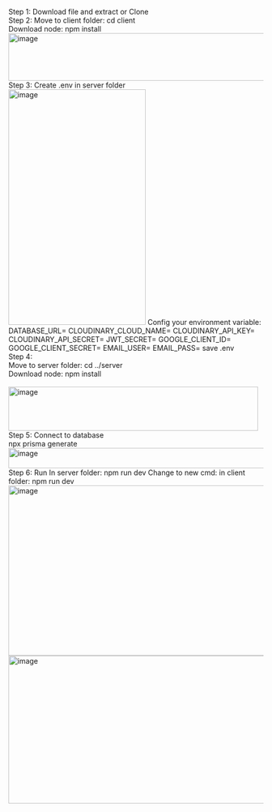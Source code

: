 Step 1: Download file and extract or Clone
<br>
Step 2: 
Move to client folder: cd client
<br>
Download node: npm install
<br>
  <img width="530" height="94" alt="image" src="https://github.com/user-attachments/assets/d5783d25-d11e-472c-a11b-8e7fc323d12a" />
<br>
Step 3: Create .env in server folder
  <img width="271" height="465" alt="image" src="https://github.com/user-attachments/assets/0a5d2fc9-3396-4cb5-9318-654862b0266a" />
Config your environment variable:
DATABASE_URL=
CLOUDINARY_CLOUD_NAME=
CLOUDINARY_API_KEY=
CLOUDINARY_API_SECRET=
JWT_SECRET=
GOOGLE_CLIENT_ID=
GOOGLE_CLIENT_SECRET=
EMAIL_USER=
EMAIL_PASS=
save .env
<br>
Step 4:
<br>
Move to server folder: cd ../server
<br>
Download node: npm install  
<br>
  <img width="493" height="87" alt="image" src="https://github.com/user-attachments/assets/186f16a3-d158-413c-9ab1-100a60447582" />
<br>
Step 5: Connect to database
<br>
npx prisma generate
<br>
  <img width="520" height="40" alt="image" src="https://github.com/user-attachments/assets/be7611f4-babf-4e70-a927-62930fb8312d" />
<br>
Step 6: Run
In server folder: npm run dev
Change to new cmd: in client folder: npm run dev
<img width="662" height="336" alt="image" src="https://github.com/user-attachments/assets/c33c3c8e-21fe-4baf-b32f-e74252890267" />
<img width="658" height="292" alt="image" src="https://github.com/user-attachments/assets/c2ee8c03-28b0-4c20-a6cc-74e80a685046" />



